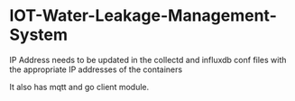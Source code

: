 # IOT-Water-Leakage-Management-System

IP Address needs to be updated in the collectd and influxdb conf files with the appropriate IP addresses of the containers

It also has mqtt and go client module.


